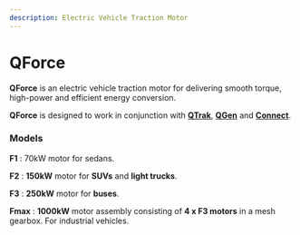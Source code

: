 ```yaml
---
description: Electric Vehicle Traction Motor
---
```


# QForce

**QForce** is an electric vehicle traction motor for delivering smooth torque, high-power and efficient energy conversion.

**QForce** is designed to work in conjunction with [**QTrak**](magnatrak.md), [**QGen**](magride.md) and [**Connect**](connect.md). 



### **Models**

**F1** : 70kW motor for sedans.

**F2** : **150kW** motor for **SUVs** and **light trucks**.

**F3** : **250kW** motor for **buses**.

**Fmax** : **1000kW** motor assembly consisting of **4 x F3 motors** in a mesh gearbox. For industrial vehicles.

